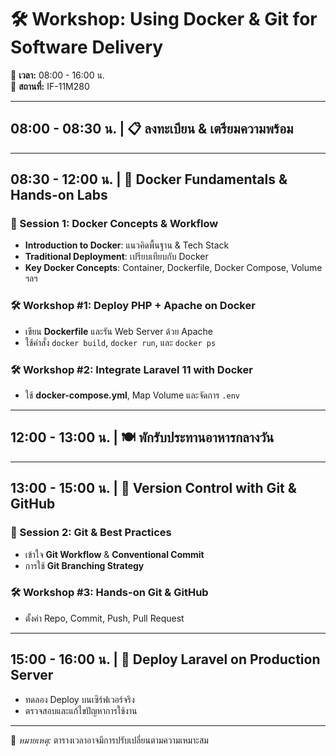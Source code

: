 # 🛠 **Workshop: Using Docker & Git for Software Delivery**  
📅 **เวลา:** 08:00 - 16:00 น.  
📍 **สถานที่:** IF-11M280  

---

## **08:00 - 08:30 น.** | 📋 **ลงทะเบียน & เตรียมความพร้อม**  

---

## **08:30 - 12:00 น.** | 🐳 **Docker Fundamentals & Hands-on Labs**  

### **🔹 Session 1: Docker Concepts & Workflow**  
- **Introduction to Docker**: แนวคิดพื้นฐาน & Tech Stack  
- **Traditional Deployment**: เปรียบเทียบกับ Docker  
- **Key Docker Concepts**: Container, Dockerfile, Docker Compose, Volume ฯลฯ  

### **🛠 Workshop #1: Deploy PHP + Apache on Docker**  
- เขียน **Dockerfile** และรัน Web Server ด้วย Apache  
- ใช้คำสั่ง `docker build`, `docker run`, และ `docker ps`  

### **🛠 Workshop #2: Integrate Laravel 11 with Docker**  
- ใช้ **docker-compose.yml**, Map Volume และจัดการ `.env`  

---

## **12:00 - 13:00 น.** | 🍽 **พักรับประทานอาหารกลางวัน**  

---

## **13:00 - 15:00 น.** | 🔗 **Version Control with Git & GitHub**  

### **🔹 Session 2: Git & Best Practices**  
- เข้าใจ **Git Workflow** & **Conventional Commit**  
- การใช้ **Git Branching Strategy**  

### **🛠 Workshop #3: Hands-on Git & GitHub**  
- ตั้งค่า Repo, Commit, Push, Pull Request  

---

## **15:00 - 16:00 น.** | 🚀 **Deploy Laravel on Production Server**  
- ทดลอง Deploy บนเซิร์ฟเวอร์จริง  
- ตรวจสอบและแก้ไขปัญหาการใช้งาน  

---

📌 *หมายเหตุ:* ตารางเวลาอาจมีการปรับเปลี่ยนตามความเหมาะสม
